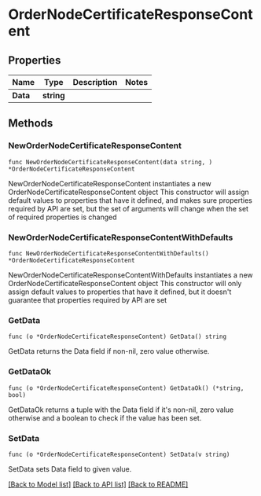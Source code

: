 # OrderNodeCertificateResponseContent

## Properties

Name | Type | Description | Notes
------------ | ------------- | ------------- | -------------
**Data** | **string** |  | 

## Methods

### NewOrderNodeCertificateResponseContent

`func NewOrderNodeCertificateResponseContent(data string, ) *OrderNodeCertificateResponseContent`

NewOrderNodeCertificateResponseContent instantiates a new OrderNodeCertificateResponseContent object
This constructor will assign default values to properties that have it defined,
and makes sure properties required by API are set, but the set of arguments
will change when the set of required properties is changed

### NewOrderNodeCertificateResponseContentWithDefaults

`func NewOrderNodeCertificateResponseContentWithDefaults() *OrderNodeCertificateResponseContent`

NewOrderNodeCertificateResponseContentWithDefaults instantiates a new OrderNodeCertificateResponseContent object
This constructor will only assign default values to properties that have it defined,
but it doesn't guarantee that properties required by API are set

### GetData

`func (o *OrderNodeCertificateResponseContent) GetData() string`

GetData returns the Data field if non-nil, zero value otherwise.

### GetDataOk

`func (o *OrderNodeCertificateResponseContent) GetDataOk() (*string, bool)`

GetDataOk returns a tuple with the Data field if it's non-nil, zero value otherwise
and a boolean to check if the value has been set.

### SetData

`func (o *OrderNodeCertificateResponseContent) SetData(v string)`

SetData sets Data field to given value.



[[Back to Model list]](../README.md#documentation-for-models) [[Back to API list]](../README.md#documentation-for-api-endpoints) [[Back to README]](../README.md)


